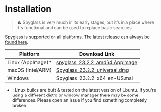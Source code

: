 # Installation

> ⚠️ Spyglass is very much in its early stages, but it’s in a place where it's
> functional and can be used to replace basic searches

Spyglass is supported on all platforms. [The latest release can always be found here][release-page].

| Platform          | Download Link |
| ----------------- | --------------------------------------------- |
| Linux (AppImage)* | [spyglass_23.2.2_amd64.AppImage][linux-link]  |
| macOS (Intel/ARM) | [Spyglass_23.2.2_universal.dmg][osx-link]     |
| Windows           | [Spyglass_23.2.2_x64_en-US.msi][windows-link] |


* : Linux builds are built & tested on the latest version of Ubuntu. If you're using
a different distro or window manager there may be some differences. Please open an issue
if you find something completely broken.

[release-page]: https://github.com/a5huynh/spyglass/releases
[linux-link]: https://github.com/a5huynh/spyglass/releases/download/v2023.2.2/spyglass_23.2.2_amd64.AppImage
[osx-link]: https://github.com/a5huynh/spyglass/releases/download/v2023.2.2/Spyglass_23.2.2_universal.dmg
[windows-link]: https://github.com/a5huynh/spyglass/releases/download/v2023.2.2/Spyglass_23.2.2_x64_en-US.msi